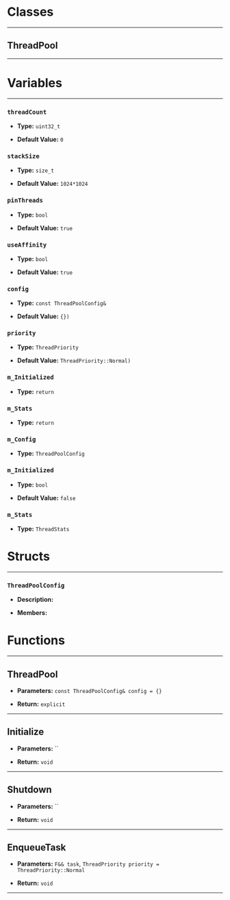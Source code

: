 # Classes
---

## ThreadPool
---




# Variables
---

### `threadCount`

- **Type:** `uint32_t`

- **Default Value:** `0`



### `stackSize`

- **Type:** `size_t`

- **Default Value:** `1024*1024`



### `pinThreads`

- **Type:** `bool`

- **Default Value:** `true`



### `useAffinity`

- **Type:** `bool`

- **Default Value:** `true`



### `config`

- **Type:** `const ThreadPoolConfig&`

- **Default Value:** `{})`



### `priority`

- **Type:** `ThreadPriority`

- **Default Value:** `ThreadPriority::Normal)`



### `m_Initialized`

- **Type:** `return`



### `m_Stats`

- **Type:** `return`



### `m_Config`

- **Type:** `ThreadPoolConfig`



### `m_Initialized`

- **Type:** `bool`

- **Default Value:** `false`



### `m_Stats`

- **Type:** `ThreadStats`




# Structs
---

### `ThreadPoolConfig`

- **Description:** 

- **Members:**




# Functions
---

## ThreadPool



- **Parameters:** `const ThreadPoolConfig& config = {}`

- **Return:** `explicit`

---

## Initialize



- **Parameters:** ``

- **Return:** `void`

---

## Shutdown



- **Parameters:** ``

- **Return:** `void`

---

## EnqueueTask



- **Parameters:** `F&& task`, `ThreadPriority priority = ThreadPriority::Normal`

- **Return:** `void`

---
